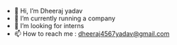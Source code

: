 - 👋 Hi, I’m Dheeraj yadav 
- 🌱 I’m currently running a company
- 💞️ I’m looking for interns
- 📫 How to reach me : dheeraj4567yadav@gmail.com

<!---
Techydeveloper12/Techydeveloper12 is a ✨ special ✨ repository because its `README.md` (this file) appears on your GitHub profile.
You can click the Preview link to take a look at your changes.
--->
